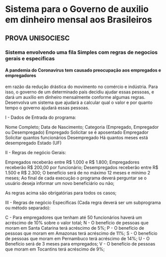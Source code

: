 # Sistema para o Governo de auxilio em dinheiro mensal aos Brasileiros
## PROVA UNISOCIESC 
### Sistema envolvendo uma fila Simples com regras de negocios gerais e especificas 
#### A pandemia do Coronavírus tem causado preocupação aos empregados e empregadores 
em razão da redução drástica do movimento no comércio e indústria. Para isso, o governo de um determinado 
país decidiu ajudar essas pessoas, e dará um auxílio em dinheiro mensalmente conforme algumas regras. 
Desenvolva um sistema que ajudará a calcular qual o valor e por quanto tempo o governo ajudará essas pessoas.

I - Dados de Entrada do programa:

Nome Completo;
Data de Nascimento;
Categoria (Empregado, Empregador ou Desempregado)
Empregado
Solicitar se é aposentado
Empregador
Solicitar quantos funcionários
Desempregado
Há quantos meses está desempregado
Estado (UF)
 

II - Regras de negócio Gerais:

 

Empregados receberão entre R$ 1.000 e R$ 1.800;
Empregadores receberão R$ 200,00 por funcionário;
Desempregados receberão entre R$ 1.500 e R$ 2.300;
O benefício será de no máximo 12 meses e mínimo 2 meses;
Ao final de cada execução o programa deverá perguntar se o usuário deseja informar um novo beneficiário ou não;
 

As regras acima são obrigatórias para todos os casos;

 

III - Regras de negócio Específicas (Cada regra deverá ser um subprograma ou método separado):


C - Para empregadores que tenham até 50 funcionários haverá um acréscimo de 10% sobre o valor total;
N - O benefício de pessoas que moram em Santa Catarina terá acréscimo de 5%;
P - O benefício de pessoas que moram em Amazonas terá acréscimo de 11%;
S - O benefício de pessoas que moram em Pernambuco terá acréscimo de 14%;
U - O Benefício será de 3 meses para empregados;
V - O benefício de pessoas que moram em Tocantins terá acréscimo de 9%;











